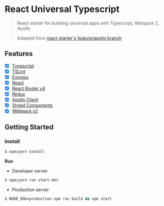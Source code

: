 # React Universal Typescript

> React starter for building universal apps with Typescript, Webpack 2, Apollo

> Adapted from [react-starter's feature/apollo branch](https://github.com/richardkall/react-starter/tree/feature/apollo) 

## Features

- [x] [Typescript](https://typescriptlang.org/)
- [x] [TSLint](https://palantir.github.io/tslint/)
- [x] [Express](http://expressjs.com/)
- [x] [React](http://facebook.github.io/react/)
- [x] [React Router v4](https://reacttraining.com/react-router/api)
- [x] [Redux](http://redux.js.org/)
- [x] [Apollo Client](http://dev.apollodata.com/)
- [x] [Styled Components](https://styled-components.com/)
- [x] [Webpack v2](https://webpack.js.org/)

## Getting Started

### Install 

```bash
$ npm/yarn install
```

**Run**

- Developer server

```bash
$ npm/yarn run start-dev
```

- Production server

```bash
$ NODE_ENV=production npm run build && npm start
```